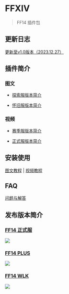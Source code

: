 # FFXIV

> FF14 插件包



## 更新日志

[更新至v1.0版本（2023.12.27）](http://wowcube.site/#/suites/ff14/ff14-update)

## 插件简介

### 图文

- [探索服版本简介](https://mp.weixin.qq.com/s?__biz=MzIyMDQ4NDIzNw==&mid=2247484949&idx=1&sn=1efd1d2a9f8f18d3e95e88dfb13f0dcb&chksm=97ca01f7a0bd88e188a7cceab32979f95d7ecd23c7622fdd1e8ced5441d163b36e90ed0e6a14#rd)

- [怀旧服版本简介](https://mp.weixin.qq.com/s?__biz=MzIyMDQ4NDIzNw==&mid=2247485008&idx=1&sn=ee548f6a358aa9d9a13131aebca7db4c&chksm=97ca01b2a0bd88a4d162625b111a3acba3d4eb2a826261d4531b442c298374867c5a383675a7#rd)

### 视频

- [赛季服版本简介](https://www.bilibili.com/video/BV1jb4y1j7SJ)

- [正式服版本简介](https://www.bilibili.com/video/BV1Zw411V7hG)

## 安装使用

[图文教程](https://mp.weixin.qq.com/s?__biz=MzIyMDQ4NDIzNw==&mid=2247484970&idx=1&sn=397121f322d766475d0ed7bda81a8984&chksm=97ca01c8a0bd88deddd74843779c678894aeb5c3b9b7453eb1243a4ae4a2ba6160a998d263d7#rd) | [视频教程](https://www.bilibili.com/video/BV1Se411y7YG)


## FAQ

[问题与解答](http://wowcube.site/#/suites/ff14/ff14-faq)

## 发布版本简介

### [FF14 正式服](https://wowcube.site/#/suites/ff14/ff14-mainline)

[![](https://s2.loli.net/2023/12/23/mLEfveBiDuY9FGW.png)](https://wowcube.site/#/suites/ff14/ff14-mainline)

### [FF14 PLUS](https://wowcube.site/#/suites/ff14/ff14-plus)

[![](https://s2.loli.net/2023/12/11/mojRgPvWTM5csIB.png)](https://wowcube.site/#/suites/ff14/ff14-plus)

### [FF14 WLK](https://wowcube.site/#/suites/ff14/ff14-wlk)

[![](https://s2.loli.net/2023/12/20/Sa72y5GNceMQ6Fl.png)](https://wowcube.site/#/suites/ff14/ff14-wlk)
